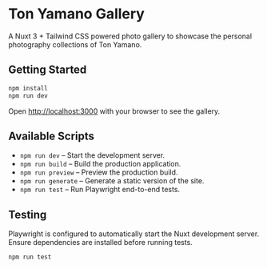 # Ton Yamano Gallery

A Nuxt 3 + Tailwind CSS powered photo gallery to showcase the personal photography collections of Ton Yamano.

## Getting Started

```bash
npm install
npm run dev
```

Open [http://localhost:3000](http://localhost:3000) with your browser to see the gallery.

## Available Scripts

- `npm run dev` – Start the development server.
- `npm run build` – Build the production application.
- `npm run preview` – Preview the production build.
- `npm run generate` – Generate a static version of the site.
- `npm run test` – Run Playwright end-to-end tests.

## Testing

Playwright is configured to automatically start the Nuxt development server. Ensure dependencies are installed before running tests.

```bash
npm run test
```
